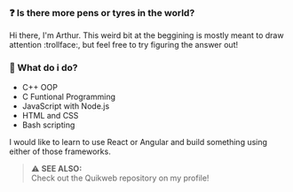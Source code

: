 ### ❓ Is there more pens or tyres in the world?

Hi there, I'm Arthur. This weird bit at the beggining is mostly meant to draw attention :trollface:, but feel free to try figuring the answer out!

### 📘 What do i do?

- C++ OOP
- C Funtional Programming
- JavaScript with Node.js
- HTML and CSS
- Bash scripting

I would like to learn to use React or Angular and build something using either of those frameworks.

> ⚠️ **SEE ALSO:**<br>
> Check out the Quikweb repository on my profile!
